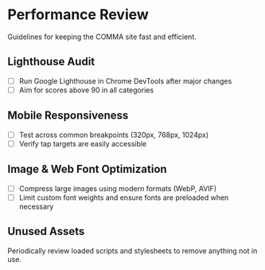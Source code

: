 # Performance Review

Guidelines for keeping the COMMA site fast and efficient.

## Lighthouse Audit

- [ ] Run Google Lighthouse in Chrome DevTools after major changes
- [ ] Aim for scores above 90 in all categories

## Mobile Responsiveness

- [ ] Test across common breakpoints (320px, 768px, 1024px)
- [ ] Verify tap targets are easily accessible

## Image & Web Font Optimization

- [ ] Compress large images using modern formats (WebP, AVIF)
- [ ] Limit custom font weights and ensure fonts are preloaded when necessary

## Unused Assets

Periodically review loaded scripts and stylesheets to remove anything not in use.
